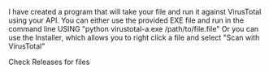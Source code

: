 I have created a program that will take your file and run it against VirusTotal using your API.
You can either use the provided EXE file and run in the command line USING "python virustotal-a.exe /path/to/file.file"
Or you can use the Installer, which allows you to right click a file and select "Scan with VirusTotal"

Check Releases for files
